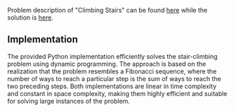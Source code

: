 Problem description of "Climbing Stairs" can be found [here](https://leetcode.com/problems/climbing-stairs/) while the solution is [here](https://github.com/aurimas13/Solutions-To-Problems/blob/main/LeetCode/Python%20Solutions/Climbing%20Stairs/climb.py).

## Implementation

The provided Python implementation efficiently solves the stair-climbing problem using dynamic programming. The approach is based on the realization that the problem resembles a Fibonacci sequence, where the number of ways to reach a particular step is the sum of ways to reach the two preceding steps. Both implementations are linear in time complexity and constant in space complexity, making them highly efficient and suitable for solving large instances of the problem.